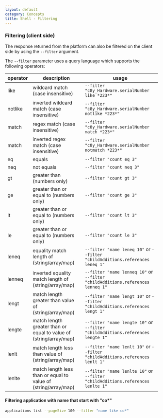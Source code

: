 ```yaml
---
layout: default
category: Concepts
title: Shell - Filtering
---
```


### Filtering (client side)

The response returned from the platform can also be filtered on the client side by using the `--filter` argument.

The `--filter` parameter uses a query language which supports the following operators:

|operator|description|usage|
|--------|-----------|-----|
|like|wildcard match (case insensitive)|`--filter "c8y_Hardware.serialNumber like *223*"`|
|notlike|inverted wildcard match (case insensitive)|`--filter "c8y_Hardware.serialNumber notlike *223*"`|
|match|regex match (case insensitive)|`--filter "c8y_Hardware.serialNumber match *223*"`|
|match|inverted regex match (case insensitive)|`--filter "c8y_Hardware.serialNumber notmatch *223*"`|
|eq|equals|`--filter "count eq 3"`|
|neq|not equals|`--filter "count neq 3"`|
|gt| greater than (numbers only)|`--filter "count gt 3"`|
|ge|greater than or equal to (numbers only)|`--filter "count ge 3"`|
|lt|greater than or equal to (numbers only)|`--filter "count lt 3"`|
|le|greater than or equal to (numbers only)|`--filter "count le 3"`|
|leneq|equality match length of (string/array/map)|`--filter "name leneq 10"` or `--filter "childAdditions.references leneq 1"`|
|lenneq|inverted equality match length of (string/array/map)|`--filter "name lenneq 10"` or `--filter "childAdditions.references lenneq 1"`|
|lengt|match length greater than value of (string/array/map)|`--filter "name lengt 10"` or `--filter "childAdditions.references lengt 1"`|
|lengte|match length greater than or equal to value of (string/array/map)|`--filter "name lengte 10"` or `--filter "childAdditions.references lengte 1"`|
|lenlt|match length less than value of (string/array/map)|`--filter "name lenlt 10"` or `--filter "childAdditions.references lenlt 1"`|
|lenlte|match length less than or equal to value of (string/array/map)|`--filter "name lenlte 10"` or `--filter "childAdditions.references lenlte 1"`|

#### Filtering application with name that start with "co*"

```sh
applications list --pageSize 100 --filter "name like co*"
```
